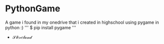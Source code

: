 # PythonGame
A game i found in my onedrive that i created in highschool using pygame in python :)
'''
$ pip install pygame
'''

- 𝒮𝓁𝑒𝓋𝑒𝓁𝒶𝓃𝒹
